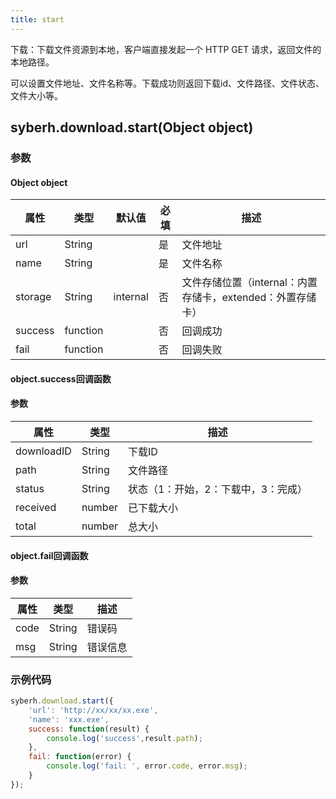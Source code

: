 ```yaml
---
title: start
---
```


下载：下载文件资源到本地，客户端直接发起一个 HTTP GET 请求，返回文件的本地路径。

可以设置文件地址、文件名称等。下载成功则返回下载id、文件路径、文件状态、文件大小等。


## syberh.download.start(Object object)
### 参数
#### Object object
| 属性     | 类型   | 默认值  |  必填 | 描述                         |
| ---------- | ------- | -------- | ---------------- | ---------------------------------- |
| url | String |  | 是 | 文件地址 |
| name | String |  | 是 | 文件名称 |
| storage | String | internal | 否 | 文件存储位置（internal：内置存储卡，extended：外置存储卡） |
| success | function |  | 否 | 回调成功 |
| fail | function |  | 否 | 回调失败 |


#### object.success回调函数
#### 参数
| 属性 | 类型  | 描述 |
| -- | -- | -- |
| downloadID | String | 下载ID |
| path | String | 文件路径 |
| status | String | 状态（1：开始，2：下载中，3：完成） |
| received | number | 已下载大小 |
| total | number | 总大小 |


#### object.fail回调函数
#### 参数
| 属性 | 类型  | 描述 |
| -- | -- | -- |
| code | String | 错误码 |
| msg | String  | 错误信息 |


### 示例代码
```javascript
syberh.download.start({
    'url': 'http://xx/xx/xx.exe',
    'name': 'xxx.exe',
    success: function(result) {
        console.log('success',result.path);    
    },
    fail: function(error) {
        console.log('fail: ', error.code, error.msg);
    }
});
```
